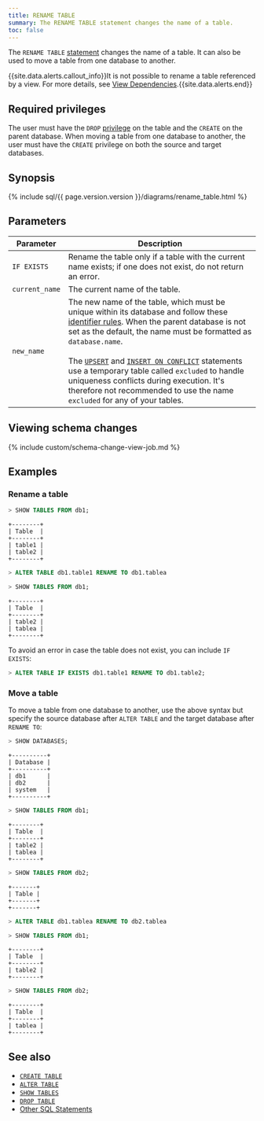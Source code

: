 ```yaml
---
title: RENAME TABLE
summary: The RENAME TABLE statement changes the name of a table.
toc: false
---
```


The `RENAME TABLE` [statement](sql-statements.html) changes the name of a table. It can also be used to move a table from one database to another.

{{site.data.alerts.callout_info}}It is not possible to rename a table referenced by a view. For more details, see <a href="views.html#view-dependencies">View Dependencies</a>.{{site.data.alerts.end}}

<div id="toc"></div>

## Required privileges

The user must have the `DROP` [privilege](privileges.html) on the table and the `CREATE` on the parent database. When moving a table from one database to another, the user must have the `CREATE` privilege on both the source and target databases.

## Synopsis

{% include sql/{{ page.version.version }}/diagrams/rename_table.html %}

## Parameters

| Parameter | Description |
|-----------|-------------|
| `IF EXISTS` | Rename the table only if a table with the current name exists; if one does not exist, do not return an error. |
| `current_name` | The current name of the table. |
| `new_name` | The new name of the table, which must be unique within its database and follow these [identifier rules](keywords-and-identifiers.html#identifiers). When the parent database is not set as the default, the name must be formatted as `database.name`.<br><br>The [`UPSERT`](upsert.html) and [`INSERT ON CONFLICT`](insert.html) statements use a temporary table called `excluded` to handle uniqueness conflicts during execution. It's therefore not recommended to use the name `excluded` for any of your tables. |

## Viewing schema changes

{% include custom/schema-change-view-job.md %}

## Examples

### Rename a table

~~~ sql
> SHOW TABLES FROM db1;
~~~
~~~
+--------+
| Table  |
+--------+
| table1 |
| table2 |
+--------+
~~~
~~~ sql
> ALTER TABLE db1.table1 RENAME TO db1.tablea
~~~
~~~ sql
> SHOW TABLES FROM db1;
~~~
~~~
+--------+
| Table  |
+--------+
| table2 |
| tablea |
+--------+
~~~

To avoid an error in case the table does not exist, you can include `IF EXISTS`:

~~~ sql
> ALTER TABLE IF EXISTS db1.table1 RENAME TO db1.table2;
~~~

### Move a table

To move a table from one database to another, use the above syntax but specify the source database after `ALTER TABLE` and the target database after `RENAME TO`:

~~~ sql
> SHOW DATABASES;
~~~
~~~
+----------+
| Database |
+----------+
| db1      |
| db2      |
| system   |
+----------+
~~~
~~~ sql
> SHOW TABLES FROM db1;
~~~
~~~
+--------+
| Table  |
+--------+
| table2 |
| tablea |
+--------+
~~~
~~~ sql
> SHOW TABLES FROM db2;
~~~
~~~
+-------+
| Table |
+-------+
+-------+
~~~
~~~ sql
> ALTER TABLE db1.tablea RENAME TO db2.tablea
~~~
~~~ sql
> SHOW TABLES FROM db1;
~~~
~~~
+--------+
| Table  |
+--------+
| table2 |
+--------+
~~~
~~~ sql
> SHOW TABLES FROM db2;
~~~
~~~
+--------+
| Table  |
+--------+
| tablea |
+--------+
~~~

## See also

- [`CREATE TABLE`](create-table.html)  
- [`ALTER TABLE`](alter-table.html)  
- [`SHOW TABLES`](show-tables.html)  
- [`DROP TABLE`](drop-table.html)  
- [Other SQL Statements](sql-statements.html)
